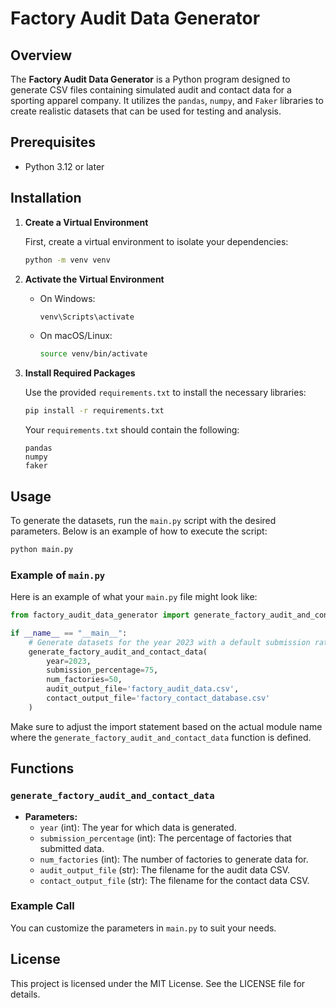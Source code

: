 # Factory Audit Data Generator

## Overview

The **Factory Audit Data Generator** is a Python program designed to generate CSV files containing simulated audit and contact data for a sporting apparel company. It utilizes the `pandas`, `numpy`, and `Faker` libraries to create realistic datasets that can be used for testing and analysis.

## Prerequisites

- Python 3.12 or later

## Installation

1. **Create a Virtual Environment**

   First, create a virtual environment to isolate your dependencies:

   ```bash
   python -m venv venv
   ```

2. **Activate the Virtual Environment**

   - On Windows:

     ```bash
     venv\Scripts\activate
     ```

   - On macOS/Linux:

     ```bash
     source venv/bin/activate
     ```

3. **Install Required Packages**

   Use the provided `requirements.txt` to install the necessary libraries:

   ```bash
   pip install -r requirements.txt
   ```

   Your `requirements.txt` should contain the following:

   ```
   pandas
   numpy
   faker
   ```

## Usage

To generate the datasets, run the `main.py` script with the desired parameters. Below is an example of how to execute the script:

```bash
python main.py
```

### Example of `main.py`

Here is an example of what your `main.py` file might look like:

```python
from factory_audit_data_generator import generate_factory_audit_and_contact_data  # Adjust the import as necessary

if __name__ == "__main__":
    # Generate datasets for the year 2023 with a default submission rate (75%) and 20 factories
    generate_factory_audit_and_contact_data(
        year=2023,
        submission_percentage=75,
        num_factories=50,
        audit_output_file='factory_audit_data.csv',
        contact_output_file='factory_contact_database.csv'
    )
```

Make sure to adjust the import statement based on the actual module name where the `generate_factory_audit_and_contact_data` function is defined.

## Functions

### `generate_factory_audit_and_contact_data`

- **Parameters:**
  - `year` (int): The year for which data is generated.
  - `submission_percentage` (int): The percentage of factories that submitted data.
  - `num_factories` (int): The number of factories to generate data for.
  - `audit_output_file` (str): The filename for the audit data CSV.
  - `contact_output_file` (str): The filename for the contact data CSV.

### Example Call

You can customize the parameters in `main.py` to suit your needs.

## License

This project is licensed under the MIT License. See the LICENSE file for details.